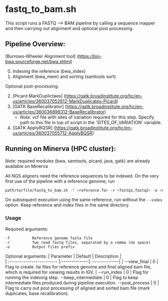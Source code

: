 # fastq_to_bam.sh
This script runs a FASTQ --> BAM pipeline by calling a sequence mapper and then carrying out alignment and optional post processing.

## Pipeline Overview:

[Burrows-Wheeler Alignment tool] (https://bio-bwa.sourceforge.net/bwa.shtml)

0. Indexing the reference (bwa_index)
1. Alignment (bwa_mem) and sorting (samtools sort)

Optional post-processing:

2. [Picard MarkDuplictaes] (https://gatk.broadinstitute.org/hc/en-us/articles/360037052812-MarkDuplicates-Picard)
3. [GATK BaseRecalibrator] (https://gatk.broadinstitute.org/hc/en-us/articles/360036898312-BaseRecalibrator)
    - *Note:* vcf file with sites of variation required for this step. Specify path to this file in top of script in the 'SITES_OF_VARIATION' variable.
4. [GATK ApplyBQSR] (https://gatk.broadinstitute.org/hc/en-us/articles/360037055712-ApplyBQSR)

## Running on Minerva (HPC cluster):
*Note:* required modules (bwa, samtools, picard, java, gatk) are already available on Minerva 

All NGS aligners need the reference sequences to be indexed. On the very first use of the pipeline with a reference genome, run

```bash
path/to/file/fastq_to_bam.sh -f <reference.fa> -r <fastq1,fastq2> -o <output_prefix> --index
```
On  subsequent execution using the same reference, run without the `--index` option. Keep reference and index files in the same directory.

### Usage

Required arguments:
```
-f          Reference genome fasta file
-r          Two read fastq files, separated by a comma (no space)
-o          Output files prefix
```

Optional arguments:
| Parameter                 | Default       | Description   |	
| :------------------------ |:-------------:| :-------------|
| --view_final | 0 | Flag to create .fai files for reference genome and final aligned bam file, which is required for viewing results in IGV.
| --run_index | 0 | Flag for running the indexing step.
--keep_intermediate | 0 | Flag to keep intermediate files produced during pipeline execution.
--post_process | 0 | Flag to carry out post processing of aligned and sorted bam file (mark duplicates, base recalibration).



